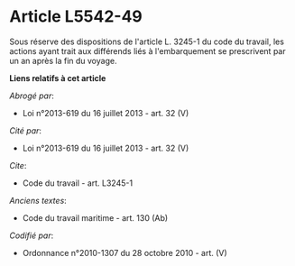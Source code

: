 # Article L5542-49

Sous réserve des dispositions de l'article L. 3245-1 du code du travail, les actions ayant trait aux différends liés à
l'embarquement se prescrivent par un an après la fin du voyage.

**Liens relatifs à cet article**

_Abrogé par_:

  - Loi n°2013-619 du 16 juillet 2013 - art. 32 (V)

_Cité par_:

  - Loi n°2013-619 du 16 juillet 2013 - art. 32 (V)

_Cite_:

  - Code du travail - art. L3245-1

_Anciens textes_:

  - Code du travail maritime - art. 130 (Ab)

_Codifié par_:

  - Ordonnance n°2010-1307 du 28 octobre 2010 - art. (V)
